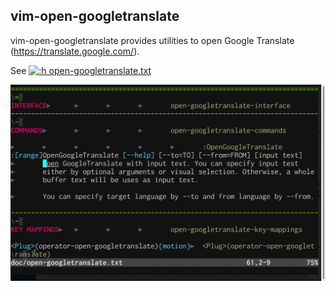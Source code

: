 ## vim-open-googletranslate

vim-open-googletranslate  provides utilities to open Google Translate (https://translate.google.com/).

See [![:h open-googletranslate.txt](https://img.shields.io/badge/doc-%3Ah%20open--googletranslate.txt-red.svg)](doc/open-googletranslate.txt)

![vim-open-googletranslate demo](https://raw.githubusercontent.com/haya14busa/i/cd1e9f0386daf5d2a04e81f76ac86bb9f4d0af15/vim-open-googletranslate/anim.gif)
